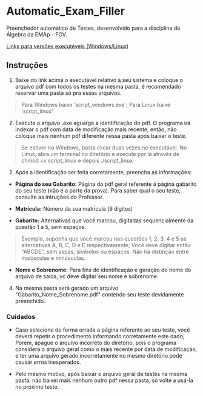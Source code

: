 # Automatic_Exam_Filler

Preenchedor automático de Testes, desenvolvido para a disciplina de Álgebra da EMAp - FGV.

[Links para versões executéveis (Windows/Linux)](https://gvmail-my.sharepoint.com/:f:/g/personal/b39398_fgv_edu_br/EoJvqAgni19GrqVXFWxrJMIB4JmN463Ywy1jpFWhLq-7mw?e=UHKXZ0)

## Instruções

1. Baixe do link acima o executável relativo à seu sistema e coloque o arquivo pdf com todos os testes na mesma pasta, é recomendado reservar uma pasta só pra esses arquivos.
> Para Windows baixe 'script_windows.exe'; Para Linux baixe 'script_linux'
2. Execute o arquivo .exe aguarge a identificação do pdf. O programa irá indexar o pdf com data de modificação mais recente, então, não coloque mais nenhum pdf diferente nessa pasta após baixar o teste.
>  Se estiver no Windows, basta clicar duas vezes no executável. 
No Linux, abra um terminal no diretório e execute por lá através de chmod +x script_linux e depois ./script_linux

2. Após a identificação ser feita corretamente, preencha as informações:

  - __Página do seu Gabarito:__ Página do pdf geral referente à página gabarito do seu teste (não é a parte da prova). Para saber qual o seu teste, consulte as intruções do Professor.
  
  - __Matrícula:__ Número da sua matrícula (9 dígitos)
  
  - __Gabarito:__ Alternativas que você marcou, digitadas sequencialmente da questão 1 a 5, sem espaços.
  
  > Exemplo, suponha que você marcou nas questões 1, 2, 3, 4 e 5 as alternativas A, B, C, D e E respectivamente; Você deve digitar então "ABCDE", sem aspas, símbolos ou espaços.
  > Não há distinção entre maiúsculas e minúsculas.
  
  - __Nome e Sobrenome:__ Para fins de identificação e geração do nome do arquivo de saída, vc deve digitar seu nome e sobrenome.
  
4. Na mesma pasta será gerado um arquivo "Gabarito_Nome_Sobrenome.pdf" contendo seu teste devidamente preenchido.

### Cuidados

 - Caso selecione de forma errada a página referente ao seu teste, você deverá repetir o procedimento informando corretamente este dado; Porém, apague o arquivo incorreto do diretório, pois o programa considera o arquivo geral como o mais recente por data de modificação, e ter uma arquivo gerado incorretamente no mesmo diretório pode causar erros inesperados.
 
 - Pelo mesmo motivo, após baixar o arquivo geral de testes na mesma pasta, não baixei mais nenhum outro pdf nessa pasta, só volte a usá-la no próximo teste.
 
 
 
